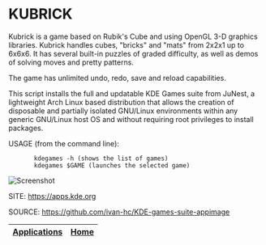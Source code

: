 # KUBRICK

 Kubrick is a game based on Rubik's Cube and using OpenGL 3-D graphics  libraries. Kubrick handles cubes, "bricks" and "mats" from 2x2x1 up to  6x6x6. It has several built-in puzzles of graded  difficulty, as well as  demos of solving moves and pretty patterns. 
 
 The game has unlimited undo, redo, save and reload capabilities. 
 
 This script installs the full and updatable KDE Games suite from JuNest, a lightweight Arch Linux based distribution that allows the creation of disposable and partially isolated GNU/Linux environments within any generic GNU/Linux host OS and without requiring root privileges to install packages.
 
 USAGE (from the command line):
 
           kdegames -h (shows the list of games)
           kdegames $GAME (launches the selected game)
           
 ![Screenshot](https://kde.org/images/screenshots/kubrick.png)
 
 SITE: https://apps.kde.org

 SOURCE: https://github.com/ivan-hc/KDE-games-suite-appimage

 | [Applications](https://portable-linux-apps.github.io/apps.html) | [Home](https://portable-linux-apps.github.io)
 | --- | --- |
